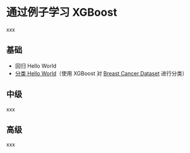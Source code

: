 # 通过例子学习 XGBoost 

xxx

## 基础

- 回归 Hello World
- [分类 Hello World](https://github.com/Genpeng/xgboost-examples/blob/master/ipython/01_basic/01_hello_world_breast_cancer_dataset.ipynb)（使用 XGBoost 对 [Breast Cancer Dataset](http://archive.ics.uci.edu/ml/datasets/Breast+Cancer) 进行分类）

## 中级

xxx

## 高级

xxx